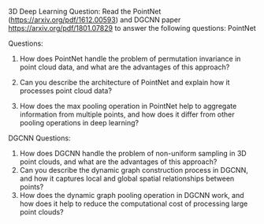 3D Deep Learning Question: Read the PointNet (https://arxiv.org/pdf/1612.00593) and DGCNN paper https://arxiv.org/pdf/1801.07829 to answer the following questions: PointNet 

Questions: 

1. How does PointNet handle the problem of permutation invariance in point cloud data, and what are the advantages of this approach? 

2. Can you describe the architecture of PointNet and explain how it processes point cloud data? 

3. How does the max pooling operation in PointNet help to aggregate information from multiple points, and how does it differ from other pooling operations in deep learning? 



DGCNN Questions:

1. How does DGCNN handle the problem of non-uniform sampling in 3D point clouds, and what are the advantages of this approach? 
2. Can you describe the dynamic graph construction process in DGCNN, and how it captures local and global spatial relationships between points? 
3. How does the dynamic graph pooling operation in DGCNN work, and how does it help to reduce the computational cost of processing large point clouds?
